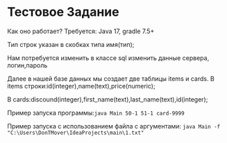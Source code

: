 # Тестовое Задание
Как оно работает? 
Требуется:
Java 17, gradle 7.5+

Тип строк указан в скобках типа имя(тип);

Нам потребуется изменить в классе sql изменить данные сервера, логин,пароль

Далее в нашей базе данных мы создает две таблицы items и cards.
В items строки:id(integer),name(text),price(numeric);

В cards:discound(integer),first_name(text),last_name(text),id(integer);

Пример запуска программы:`java Main 50-1 51-1 card-9999`

Пример запуска с использованием файла с аргументами: `java Main -f "C:\Users\DonTMover\IdeaProjects\main\1.txt"`


